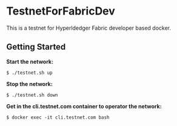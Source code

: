 # TestnetForFabricDev
This is a testnet for Hyperldedger Fabric developer based docker.

## Getting Started

**Start the network:**
```
$ ./testnet.sh up
```

**Stop the network:**
```
$ ./testnet.sh down
```

**Get in the cli.testnet.com container to operator the network:**
```
$ docker exec -it cli.testnet.com bash
```

